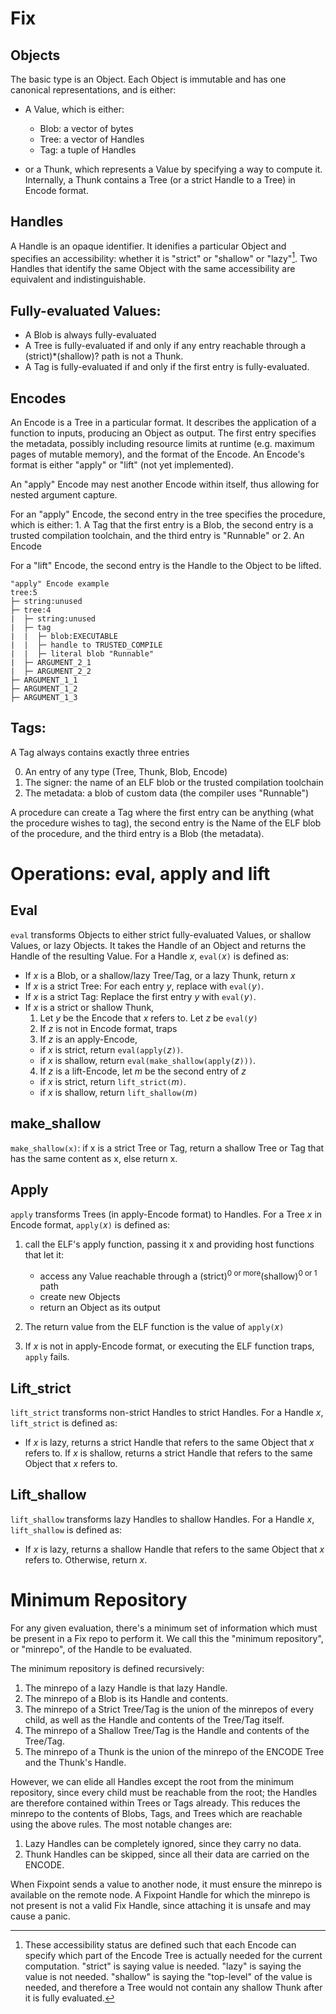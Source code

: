 # Fix
## Objects
The basic type is an Object. Each Object is immutable and has one canonical
representations, and is either:

* A Value, which is either:
  - Blob: a vector of bytes
  - Tree: a vector of Handles
  - Tag: a tuple of Handles

* or a Thunk, which represents a Value by specifying a way to compute it.
  Internally, a Thunk contains a Tree (or a strict Handle to a Tree) in Encode
  format.

## Handles
A Handle is an opaque identifier. It idenifies a particular Object and
specifies an accessibility: whether it is "strict" or "shallow" or "lazy"[^1].
Two Handles that identify the same Object with the same accessibility are
equivalent and indistinguishable.

## Fully-evaluated Values:
  * A Blob is always fully-evaluated
  * A Tree is fully-evaluated if and only if any entry reachable through a
  (strict)*(shallow)? path is not a Thunk. 
  * A Tag is fully-evaluated if and only if the first entry is fully-evaluated.

[^1]: These accessibility status are defined such that
  each Encode can specify which part of the Encode Tree is actually needed for
  the current computation. "strict" is saying value is needed. "lazy" is saying
  the value is not needed. "shallow" is saying the "top-level" of the value is
  needed, and therefore a Tree would not contain any shallow Thunk after it is
  fully evaluated.

## Encodes
  An Encode is a Tree in a particular format. It describes the application of a
  function to inputs, producing an Object as output. The first entry specifies
  the metadata, possibly including resource limits at runtime (e.g. maximum 
  pages of mutable memory), and the format of the Encode. An Encode's format 
  is either "apply" or "lift" (not yet implemented).

  An "apply" Encode may nest another Encode within itself, thus allowing for
  nested argument capture. 

  For an "apply" Encode, the second entry in the tree specifies the procedure,
  which is either:
    1. A Tag that the first entry is a Blob, the second entry is a trusted 
    compilation toolchain, and the third entry is "Runnable" or
    2. An Encode

  For a "lift" Encode, the second entry is the Handle to the Object to be lifted.

  ```
  "apply" Encode example
  tree:5
  ├─ string:unused
  ├─ tree:4
  |  ├─ string:unused
  |  ├─ tag
  |  |  ├─ blob:EXECUTABLE
  |  |  ├─ handle to TRUSTED_COMPILE
  |  |  ├─ literal blob "Runnable"
  |  ├─ ARGUMENT_2_1
  |  ├─ ARGUMENT_2_2
  ├─ ARGUMENT_1_1
  ├─ ARGUMENT_1_2
  ├─ ARGUMENT_1_3
  ```

## Tags:
A Tag always contains exactly three entries

  0. An entry of any type (Tree, Thunk, Blob, Encode)
  1. The signer: the name of an ELF blob or the trusted compilation toolchain
  2. The metadata: a blob of custom data (the compiler uses "Runnable")

A procedure can create a Tag where the first entry can be anything (what 
the procedure wishes to tag), the second entry is the Name of the ELF 
blob of the procedure, and the third entry is a Blob (the metadata). 

# Operations: eval, apply and lift
## Eval
`eval` transforms Objects to either strict fully-evaluated Values, or shallow
Values, or lazy Objects. It takes the Handle of an Object and returns the
Handle of the resulting Value. For a Handle *x*, `eval(`*x*`)` is defined as:
  * If *x* is a Blob, or a shallow/lazy Tree/Tag, or a lazy Thunk, return *x*
  * If *x* is a strict Tree:
    For each entry *y*, replace with `eval(`*y*`)`.
  * If *x* is a strict Tag:
    Replace the first entry *y* with `eval(`*y*`)`.
  * If *x* is a strict or shallow Thunk,
    1. Let *y* be the Encode that *x* refers to. Let *z* be `eval(`*y*`)`
    2. If *z* is not in Encode format, traps
    3. If *z* is an apply-Encode,
    - if *x* is strict, return `eval(apply(`*z*`))`.
    - if *x* is shallow, return `eval(make_shallow(apply(`*z*`)))`.
    4. If *z* is a lift-Encode, let *m* be the second entry of *z*
    - if *x* is strict, return `lift_strict(`*m*`)`.
    - if *x* is shallow, return `lift_shallow(`*m*`)`

## make\_shallow
`make_shallow(x)`: if x is a strict Tree or Tag, return a shallow Tree or Tag that
has the same content as x, else return x.

## Apply
`apply` transforms Trees (in apply-Encode format) to Handles. For a Tree *x* in
Encode format, `apply(`*x*`)` is defined as:

1. call the ELF's apply function, passing it x and providing host functions
   that let it:
   - access any Value reachable through a (strict)<sup>0 or more</sup>(shallow)<sup>0 or
   1</sup> path
   - create new Objects
   - return an Object as its output

2. The return value from the ELF function is the value of `apply(`*x*`)`
3. If *x* is not in apply-Encode format, or executing the ELF function traps,
   `apply` fails.

## Lift\_strict
`lift_strict` transforms non-strict Handles to strict Handles. For a Handle
*x*, `lift_strict` is defined as:
  * If *x* is lazy, returns a strict Handle that refers to the same Object
    that *x* refers to. If *x* is shallow, returns a strict Handle that refers
    to the same Object that *x* refers to.

## Lift\_shallow
`lift_shallow` transforms lazy Handles to shallow Handles. For a Handle
*x*, `lift_shallow` is defined as:
  * If *x* is lazy, returns a shallow Handle that refers to the same Object
    that *x* refers to. Otherwise, return *x*.

# Minimum Repository

For any given evaluation, there's a minimum set of information which must be
present in a Fix repo to perform it.  We call this the "minimum repository", or
"minrepo", of the Handle to be evaluated.

The minimum repository is defined recursively:

1. The minrepo of a lazy Handle is that lazy Handle.
2. The minrepo of a Blob is its Handle and contents.
3. The minrepo of a Strict Tree/Tag is the union of the minrepos of every
   child, as well as the Handle and contents of the Tree/Tag itself.
4. The minrepo of a Shallow Tree/Tag is the Handle and contents of the
   Tree/Tag.
5. The minrepo of a Thunk is the union of the minrepo of the ENCODE Tree and
   the Thunk's Handle.

However, we can elide all Handles except the root from the minimum repository,
since every child must be reachable from the root; the Handles are therefore
contained within Trees or Tags already.  This reduces the minrepo to the
contents of Blobs, Tags, and Trees which are reachable using the above rules.
The most notable changes are:
1. Lazy Handles can be completely ignored, since they carry no data.
2. Thunk Handles can be skipped, since all their data are carried on the
   ENCODE.

When Fixpoint sends a value to another node, it must ensure the minrepo is
available on the remote node.  A Fixpoint Handle for which the minrepo is not
present is not a valid Fix Handle, since attaching it is unsafe and may cause a
panic.
